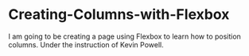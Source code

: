 # Creating-Columns-with-Flexbox
I am going to be creating a page using Flexbox to learn how to position columns.
Under the instruction of Kevin Powell.
